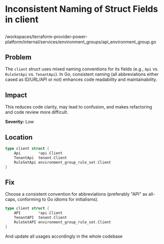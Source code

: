 # Inconsistent Naming of Struct Fields in client

##

/workspaces/terraform-provider-power-platform/internal/services/environment_groups/api_environment_group.go

## Problem

The `client` struct uses mixed naming conventions for its fields (e.g., `Api` vs. `RuleSetApi` vs. `TenantApi`). In Go, consistent naming (all abbreviations either cased as ID/URL/API or not) enhances code readability and maintainability.

## Impact

This reduces code clarity, may lead to confusion, and makes refactoring and code review more difficult.

**Severity:** Low

## Location

```go
type client struct {
	Api        *api.Client
	TenantApi  tenant.Client
	RuleSetApi environment_group_rule_set.Client
}
```

## Fix

Choose a consistent convention for abbreviations (preferably "API" as all-caps, conforming to Go idioms for initialisms).

```go
type client struct {
	API        *api.Client
	TenantAPI  tenant.Client
	RuleSetAPI environment_group_rule_set.Client
}
```

And update all usages accordingly in the whole codebase
